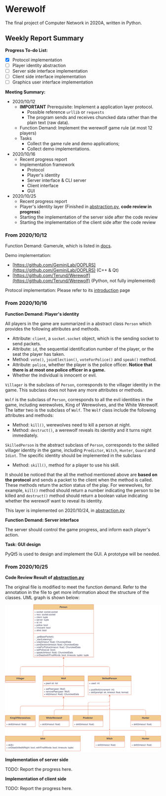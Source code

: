 # Werewolf

The final project of Computer Network in 2020A, written in Python.

## Weekly Report Summary

**Progress To-do List:**

* [x] Protocol implementation
* [ ] Player identity abstraction
* [ ] Server side interface implementation
* [ ] Client side interface implementation
* [ ] Graphics user interface implementation

**Meeting Summary:**

* 2020/10/12
  * **IMPORTANT** Prerequisite: Implement a application layer protocol.  
    * Possible reference `urllib` or `requests`
    * The program sends and receives chuncked data rather than the plain text (raw data).
  * Function Demand: Implement the werewolf game rule (at most 12 players)
  * Tasks
    * Collect the game rule and demo applications;
    * Collect demo implementations.
* 2020/10/16
  * Recent progress report
  * Implementation framework
    * Protocol
    * Player's identity
    * Server interface & CLI server
    * Client interface
    * GUI
* 2020/10/25
  * Recent progress report
  * Player's identity layer (Finished in [abstraction.py](Werewolf/abstraction.py), **code review in progress**)
  * Starting the implementation of the server side after the code review
  * Starting the implementation of the client side after the code review

### From 2020/10/12

Function Demand: Gamerule, which is listed in [docs](docs/docs/gamerule.md).

Demo implementation:

* [https://github.com/GeminiLab/OOPLRS](https://github.com/GeminiLab/OOPLRS) (C++ & Qt)
* [https://github.com/Terund/Werewolf](https://github.com/Terund/Werewolf) (Python, not fully implemented)

Protocol implementation: Please refer to its [introduction](Werewolf/WP/README.md) page

### From 2020/10/16

**Function Demand: Player's identity**

All players in the game are summarized in a abstract class `Person` which provides the following attributes and methods.

* Attribute: `client`, a `socket.socket` object, which is the sending socket to send packets.
* Attribute: `id`, the sequential identification number of the player, or the seat the player has taken.
* Method: `vote()`, `joinElection()`, `voteForPolice()` and `speak()` method.
* Attribute: `police`, whether the player is the police officer. **Notice that there is at most one police officer in a game.**
* Whether the individual is innocent or evil.

`Villager` is the subclass of `Person`, corresponds to the villager identity in the game. This subclass does not have any more attributes or methods.

`Wolf` is the subclass of `Person`, corresponds to all the evil identities in the game, including werewolves, King of Werewolves, and the White Werewolf. The latter two is the subclass of `Wolf`. The `Wolf` class include the following attributes and methods:

* Method: `kill()`, werewolves need to kill a person at night. 
* Method: `destruct()`, a werewolf reveals its identity and it turns night immediately.

`SkilledPerson` is the abstract subclass of `Person`, corresponds to the skilled villager identity in the game, including `Predictor`, `Witch`, `Hunter`, `Guard` and `Idiot`. The specific identity should be implemented in the subclass

* Method: `skill()`, method for a player to use his skill.

It should be noticed that the all the method mentioned above are **based on the protocol** and sends a packet to the client when the method is called. These methods return the action status of the play. For werewolves, for example, `kill()` method should return a number indicating the person to be killed and `destruct()` method should return a boolean value indicating whether the werewolf want to reveal its identity.

This layer is implemented on 2020/10/24, in [abstraction.py](Werewolf/abstraction.py)

**Function Demand: Server interface**

The server should control the game progress, and inform each player's action.

**Task: GUI design**

PyQt5 is used to design and implement the GUI. A prototype will be needed.

### From 2020/10/25

**Code Review Result of [abstraction.py](Werewolf/abstraction.py)**

The original file is modified to meet the function demand. Refer to the annotation in the file to get more information about the structure of the classes. UML graph is shown below:

![UML](img//UML.svg)

**Implementation of server side**

TODO: Report the progress here.

**Implementation of client side**

TODO: Report the progress here.

<!-- 所有的人抽象成基类，所需的属性与方法如下：

1. 编号属性
2. 投票、上警和发言方法
3. 警长属性
4. 是否好人属性

村民属于子类，神和狼属于另一个子类

村民子类不需要额外的功能

神和狼作为一个类， 1定义一个虚函数表示他们可以执行的操作，加一个执行条件

具体实现： -->
